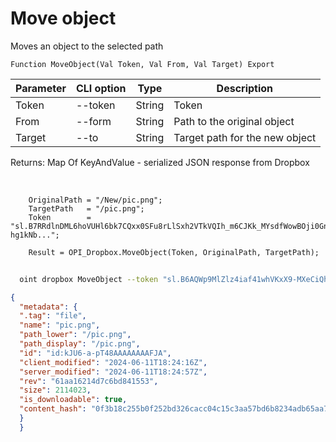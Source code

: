 ﻿---
sidebar_position: 9
---

# Move object
 Moves an object to the selected path



`Function MoveObject(Val Token, Val From, Val Target) Export`

  | Parameter | CLI option | Type | Description |
  |-|-|-|-|
  | Token | --token | String | Token |
  | From | --form | String | Path to the original object |
  | Target | --to | String | Target path for the new object |

  
  Returns:  Map Of KeyAndValue - serialized JSON response from Dropbox

<br/>




```bsl title="Code example"
    OriginalPath = "/New/pic.png";
    TargetPath   = "/pic.png";
    Token        = "sl.B7RRdlnDML6hoVUHl6bk7CQxx0SFu8rLlSxh2VTkVQIh_m6CJKk_MYsdfWowBOji0Gn-hg1kNb...";

    Result = OPI_Dropbox.MoveObject(Token, OriginalPath, TargetPath);
```



```sh title="CLI command example"
    
  oint dropbox MoveObject --token "sl.B6AQWp9MlZlz4iaf41whVKxX9-MXeCiQhPRe4YIRxFmZ3zHsdjmOAatzgaWVhqmlIOvDD6WIUQ..." --form %form% --to %to%

```

```json title="Result"
{
  "metadata": {
  ".tag": "file",
  "name": "pic.png",
  "path_lower": "/pic.png",
  "path_display": "/pic.png",
  "id": "id:kJU6-a-pT48AAAAAAAAFJA",
  "client_modified": "2024-06-11T18:24:16Z",
  "server_modified": "2024-06-11T18:24:57Z",
  "rev": "61aa16214d7c6bd841553",
  "size": 2114023,
  "is_downloadable": true,
  "content_hash": "0f3b18c255b0f252bd326cacc04c15c3aa57bd6b8234adb65aa7bb2987a65492"
  }
  }
```
